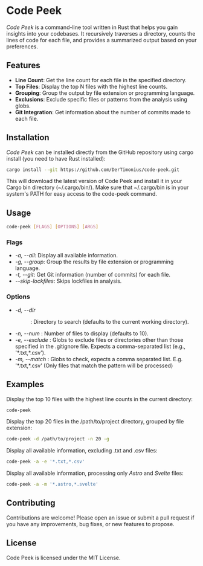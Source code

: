 # Code Peek

_Code Peek_ is a command-line tool written in Rust that helps you gain insights into your codebases. It recursively traverses a directory, counts the lines of code for each file, and provides a summarized output based on your preferences.

## Features

- **Line Count**: Get the line count for each file in the specified directory.
- **Top Files**: Display the top N files with the highest line counts.
- **Grouping**: Group the output by file extension or programming language.
- **Exclusions**: Exclude specific files or patterns from the analysis using globs.
- **Git Integration**: Get information about the number of commits made to each file.

## Installation

_Code Peek_ can be installed directly from the GitHub repository using cargo install (you need to have Rust installed):

```sh copy
cargo install --git https://github.com/DerTimonius/code-peek.git
```

This will download the latest version of Code Peek and install it in your Cargo bin directory (~/.cargo/bin/). Make sure that ~/.cargo/bin is in your system's PATH for easy access to the code-peek command.

## Usage

```sh
code-peek [FLAGS] [OPTIONS] [ARGS]
```

### Flags

- _-a, --all_: Display all available information.
- _-g, --group_: Group the results by file extension or programming language.
- _-t, --git_: Get Git information (number of commits) for each file.
- _--skip-lockfiles_: Skips lockfiles in analysis.

### Options

- _-d, --dir_ <DIR>: Directory to search (defaults to the current working directory).
- _-n, --num_ <NUM>: Number of files to display (defaults to 10).
- _-e, --exclude_ <GLOB>: Globs to exclude files or directories other than those specified in the .gitignore file. Expects a comma-separated list (e.g., '\*.txt,\*.csv').
- _-m, --match_ <GLOB>: Globs to check, expects a comma separated list. E.g. '\*.txt,\*.csv' (Only files that match the pattern will be processed)

## Examples

Display the top 10 files with the highest line counts in the current directory:

```sh copy
code-peek
```

Display the top 20 files in the /path/to/project directory, grouped by file extension:

```sh copy
code-peek -d /path/to/project -n 20 -g
```

Display all available information, excluding .txt and .csv files:

```sh copy
code-peek -a -e '*.txt,*.csv'
```

Display all available information, processing only _Astro_ and _Svelte_ files:

```sh copy
code-peek -a -m '*.astro,*.svelte'
```

## Contributing

Contributions are welcome! Please open an issue or submit a pull request if you have any improvements, bug fixes, or new features to propose.

## License

Code Peek is licensed under the MIT License.
